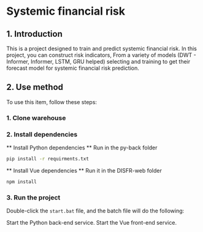 # Systemic financial risk

## 1. Introduction
This is a project designed to train and predict systemic financial risk. In this project, you can construct risk indicators,
From a variety of models (DWT - Informer, Informer, LSTM, GRU helped) selecting and training to get their forecast model for systemic financial risk prediction.

## 2. Use method

To use this item, follow these steps:

### 1. Clone warehouse
### 2. Install dependencies
** Install Python dependencies **
Run in the py-back folder
```bash
pip install -r requirments.txt
```

** Install Vue dependencies **
Run it in the DISFR-web folder
```bash
npm install
```
### 3. Run the project
Double-click the ```start.bat``` file, and the batch file will do the following:

Start the Python back-end service.
Start the Vue front-end service.